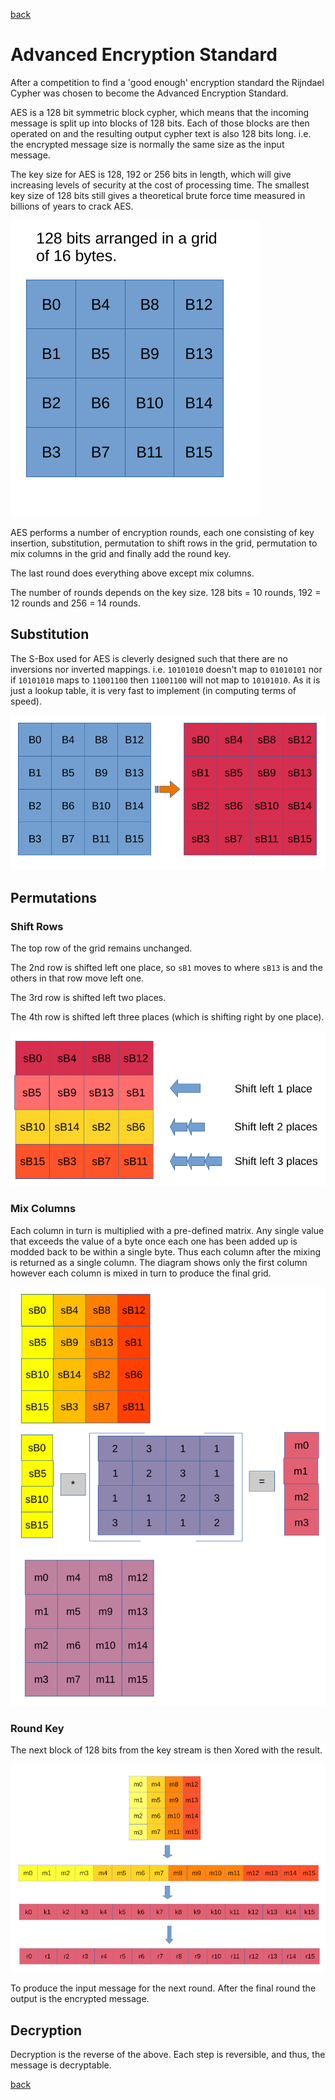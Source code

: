 [back](index.md)

# Advanced Encryption Standard

After a competition to find a 'good enough' encryption standard the Rijndael
Cypher was chosen to become the Advanced Encryption Standard.

AES is a 128 bit symmetric block cypher, which means that the incoming message
is split up into blocks of 128 bits.  Each of those blocks are then operated on
and the resulting output cypher text is also 128 bits long. i.e. the encrypted
message size is normally the same size as the input message.

The key size for AES is 128, 192 or 256 bits in length, which will give
increasing levels of security at the cost of processing time. The smallest key
size of 128 bits still gives a theoretical brute force time measured in billions
of years to crack AES.


![AES Grid](../images/aesgrid.png)

AES performs a number of encryption rounds, each one consisting of key
insertion, substitution, permutation to shift rows in the grid, permutation to
mix columns in the grid and finally add the round key.

The last round does everything above except mix columns.

The number of rounds depends on the key size. 128 bits = 10 rounds, 192 = 12
rounds and 256 = 14 rounds.


## Substitution

The S-Box used for AES is cleverly designed such that there are no inversions
nor inverted mappings.  i.e. `10101010` doesn't map to `01010101` nor if
`10101010` maps to `11001100` then `11001100` will not map to `10101010`.  As it
is just a lookup table, it is very fast to implement (in computing terms of
speed).

![Substitution](../images/substitution.png)

## Permutations

### Shift Rows

The top row of the grid remains unchanged.

The 2nd row is shifted left one place, so `sB1` moves to where `sB13` is and the
others in that row move left one.

The 3rd row is shifted left two places.

The 4th row is shifted left three places (which is shifting right by one place).

![Shift Rows](../images/shiftrows.png)

### Mix Columns

Each column in turn is multiplied with a pre-defined matrix. Any single value
that exceeds the value of a byte once each one has been added up is modded back
to be within a single byte.  Thus each column after the mixing is returned as a
single column.  The diagram shows only the first column however each column is
mixed in turn to produce the final grid.

![Mix Columns](../images/mixcol.png)


### Round Key

The next block of 128 bits from the key stream is then Xored with the result.

![Round Key](../images/roundkey.png)

To produce the input message for the next round.  After the final round the
output is the encrypted message.

## Decryption

Decryption is the reverse of the above.  Each step is reversible, and thus, the
message is decryptable.


[back](index.md)

